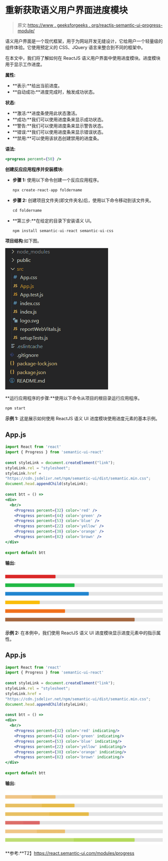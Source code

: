 # 重新获取语义用户界面进度模块

> 原文:[https://www . geeksforgeeks . org/reactjs-semantic-ui-progress-module/](https://www.geeksforgeeks.org/reactjs-semantic-ui-progress-module/)

语义用户界面是一个现代框架，用于为网站开发无缝设计，它给用户一个轻量级的组件体验。它使用预定义的 CSS、JQuery 语言来整合到不同的框架中。

在本文中，我们将了解如何在 ReactJS 语义用户界面中使用进度模块。进度模块用于显示工作进度。

**属性:**

*   **表示:**给出当前进度。
*   **自动成功:**进度完成时，触发成功状态。

**状态:**

*   **激活:**进度条使用此状态激活。
*   **成功:**我们可以使用进度条来显示成功状态。
*   **警告:**我们可以使用进度条来显示警告状态。
*   **错误:**我们可以使用进度条来显示错误状态。
*   **禁用:**可以使用该状态创建禁用的进度条。

**语法:**

```jsx
<progress percent={50} />
```

**创建反应应用程序并安装模块:**

*   **步骤 1:** 使用以下命令创建一个反应应用程序。

    ```jsx
    npx create-react-app foldername
    ```

*   **步骤 2:** 创建项目文件夹(即文件夹名)后，使用以下命令移动到该文件夹。

    ```jsx
    cd foldername
    ```

*   **第三步:**在给定的目录下安装语义 UI。

    ```jsx
    npm install semantic-ui-react semantic-ui-css
    ```

**项目结构**:如下图。

![](img/f04ae0d8b722a9fff0bd9bd138b29c23.png)

**运行应用程序的步骤:**使用以下命令从项目的根目录运行应用程序。

```jsx
npm start
```

**示例 1:** 这是展示如何使用 ReactJS 语义 UI 进度模块使用进度元素的基本示例。

## App.js

```jsx
import React from 'react'
import { Progress } from 'semantic-ui-react'

const styleLink = document.createElement("link");
styleLink.rel = "stylesheet";
styleLink.href = 
"https://cdn.jsdelivr.net/npm/semantic-ui/dist/semantic.min.css";
document.head.appendChild(styleLink);

const btt = () => 
<div>
  <br/>
    <Progress percent={32} color='red' />
    <Progress percent={44} color='green' />
    <Progress percent={53} color='blue' />
    <Progress percent={22} color='yellow' />
    <Progress percent={38} color='orange' />
    <Progress percent={82} color='brown' />
</div>

export default btt
```

**输出:**

![](img/c6d05f22f8bf1c6a124d77a250a7adb0.png)

**示例 2:** 在本例中，我们使用 ReactJS 语义 UI 进度模块显示进度元素中的指示属性。

## App.js

```jsx
import React from 'react'
import { Progress } from 'semantic-ui-react'

const styleLink = document.createElement("link");
styleLink.rel = "stylesheet";
styleLink.href = 
"https://cdn.jsdelivr.net/npm/semantic-ui/dist/semantic.min.css";
document.head.appendChild(styleLink);

const btt = () => 
<div>
  <br/>
    <Progress percent={32} color='red' indicating/>
    <Progress percent={44} color='green' indicating/>
    <Progress percent={53} color='blue' indicating/>
    <Progress percent={22} color='yellow' indicating/>
    <Progress percent={38} color='orange' indicating/>
    <Progress percent={82} color='brown' indicating/>
</div>

export default btt
```

**输出:**

![](img/c19650dedc09b1ae6d2ebb39a580ac8d.png)

**参考:**T2】https://react.semantic-ui.com/modules/progress